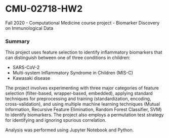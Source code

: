 # CMU-02718-HW2
Fall 2020 - Computational Medicine course project - Biomarker Discovery on Immunological Data


### Summary 
This project uses feature selection to identify inflammatory biomarkers that can distinguish between one of three conditions in children:
- SARS-CoV-2
- Multi-system Inflammatory Syndrome in Children (MIS-C)
- Kawasaki disease

The project involves experimenting with three major categories of feature selection (filter-based, wrapper-based, embedded), applying standard techniques for preprocessing and training (standardization, encoding, cross-validation), and using multiple machine learning techniques (Mutual Information, Recursive Feature Elimination, Random Forest Classifier, SVM) to identify biomarkers. The project also employs a permutation test strategy for identifying and ignoring spurious correlation.

Analysis was performed using Jupyter Notebook and Python.


